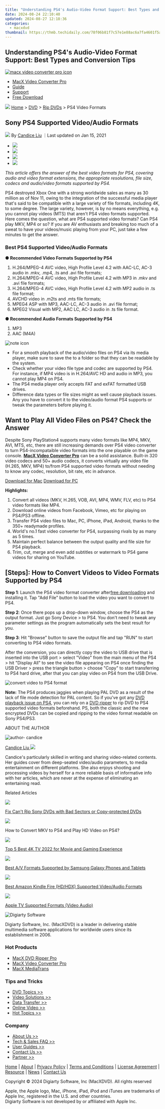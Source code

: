 ```yaml
---
title: "Understanding PS4's Audio-Video Format Support: Best Types and Conversion Tips"
date: 2024-08-24 22:10:40
updated: 2024-08-27 12:18:36
categories:
  - macxdvd
thumbnail: https://thmb.techidaily.com/78f06b81f7c57e1e88ac6a7fa4601f5ae07cf7d31be3889aa12b125cc68b1e89.jpg
---
```


## Understanding PS4's Audio-Video Format Support: Best Types and Conversion Tips

[![macx video converter pro icon](https://www.macxdvd.com/mac-dvd-video-converter-how-to/../image-style/new-seo/icon11.png)](https://tools.techidaily.com/macxdvd/products/)

* [MacX Video Converter Pro](https://tools.techidaily.com/macxdvd/products/)
* [Guide](https://tools.techidaily.com/macxdvd/products/)
* [Support](https://tools.techidaily.com/macxdvd/products/)
* [Free Download](https://tools.techidaily.com/macxdvd/products/)



![](https://www.macxdvd.com/mac-dvd-video-converter-how-to/../image-style/new-seo/icon7.png) [Home](https://tools.techidaily.com/macxdvd/products/) \> [DVD](https://tools.techidaily.com/macxdvd/products/) \> [Rip DVDs](https://tools.techidaily.com/macxdvd/products/) \> PS4 Video Formats

## Sony PS4 Supported Video/Audio Formats 



![](https://www.macxdvd.com/mac-dvd-video-converter-how-to/../image-style/new-seo/icon6.png) By [Candice Liu](https://tools.techidaily.com/macxdvd/products/) ｜Last updated on Jan 15, 2021

* [![](https://www.macxdvd.com/mac-dvd-video-converter-how-to/../image-style/new-seo/share-fa.jpg)](https://www.facebook.com/sharer/sharer.php?u=https://www.macxdvd.com/mac-dvd-video-converter-how-to/sony-ps4-supported-audio-video-formats.htm)
* [![](https://www.macxdvd.com/mac-dvd-video-converter-how-to/../image-style/new-seo/share-tw.jpg)](https://twitter.com/intent/tweet?url=https://www.macxdvd.com/mac-dvd-video-converter-how-to/sony-ps4-supported-audio-video-formats.htm&text=)
* [![](https://www.macxdvd.com/mac-dvd-video-converter-how-to/../image-style/new-seo/share-email.jpg)](https://www.macxdvd.com/mac-dvd-video-converter-how-to/mailto:info@example.com?&subject=&body=https://www.macxdvd.com/mac-dvd-video-converter-how-to/sony-ps4-supported-audio-video-formats.htm)
* [![](https://www.macxdvd.com/mac-dvd-video-converter-how-to/../image-style/new-seo/share-in.jpg)](https://www.linkedin.com/shareArticle?mini=true&url=https://www.macxdvd.com/mac-dvd-video-converter-how-to/sony-ps4-supported-audio-video-formats.htm&title=&summary=&source=)

_This article offers the answer of the best video formats for PS4, covering audio and video format extensions, the appropriate resolutions, file size, codecs and audio/video formats supported by PS4._ 

PS4 destroyed Xbox One with a strong worldwide sales as many as 30 million as of Nov 11, owing to the integration of the successful media player that's said to be compatible with a large variety of file formats, including 4K, to some degree. The large variety, however, is by no means everything, e.g. you cannot play videos (MTS) that aren't PS4 video formats supported. Here comes the question, what are PS4 supported video formats? Can PS4 play MKV, MP4 or so? If you are AV enthusiasts and breaking too much of a sweat to have your videos/music playing from your PC, just take a few minutes to get the answer. 

### Best PS4 Supported Video/Audio Formats 

**● Recommended Video Formats Supported by PS4**

1. H.264/MPEG-4 AVC video, High Profile Level 4.2 with AAC-LC, AC-3 audio in .mkv, .mp4, .ts and .avi file formats;
2. H.264/MPEG-4 AVC video, High Profile Level 4.2 with MP3 in .mkv and .avi file formats;
3. H.264/MPEG-4 AVC video, High Profile Level 4.2 with MP2 audio in .ts file format;
4. AVCHD video in .m2ts and .mts file formats;
5. MPEG4 ASP with MP3, AAC-LC, AC-3 audio in .avi file format;
6. MPEG2 Visual with MP2, AAC LC, AC-3 audio in .ts file format.

**● Recommended Audio Formats Supported by PS4**

1. MP3
2. AAC (M4A)

![note icon](https://www.macxdvd.com/mac-dvd-video-converter-how-to/../image-style/new-seo/icon0.png)

* For a smooth playback of the audio/video files on PS4 via its media player, make sure to save the to a folder so that they can be readable by the system.
* Check whether your video file type and codec are supported by PS4\. For instance, if MP4 video is in H.264/AVC HD and audio in MP3, you cannot play MP4 on PS4\.
* The PS4 media player only accepts FAT and exFAT formatted USB drives.
* Difference data types or file sizes might as well cause playback issues. Any you have to convert it to the video/audio format PS4 supports or tweak the parameters before playing it.

## Want to Play All Video Files on PS4? Check the Answer

Despite Sony PlayStation4 supports many video formats like MP4, MKV, AVI, MTS, etc, there are still increasing demands over PS4 video converter to turn PS4-incompataible video formats into the one playable on the game console. [**MacX Video Converter Pro**](https://tools.techidaily.com/macxdvd/products/) can be a solid assistance. Built-in 320 video codecs and 50+ audio codecs, it converts virtually any video file (H.265, MKV, MP4) to/from PS4 supported video formats without needing to know any codec, resolution, bit rate, etc in advance. 

[Download for Mac](https://tools.techidaily.com/macxdvd/products/) [Download for PC](https://tools.techidaily.com/macxdvd/products/) 

**Highlights:**

1. Convert all videos (MKV, H.265, VOB, AVI, MP4, WMV, FLV, etc) to PS4 video formats like MP4.
2. Download online videos from Facebook, Vimeo, etc for playing on PS4/PS3 offline.
3. Transfer PS4 video files to Mac, PC, iPhone, iPad, Android, thanks to the 350+ readymade profiles.
4. World's no.1 fast video converter for PS4, surpassing rivals by as many as 5 times.
5. Maintain perfect balance between the output quality and file size for PS4 playback.
6. Trim, cut, merge and even add subtitles or watermark to PS4 game videos for sharing on YouTube.

## \[Steps\]: How to Convert Videos to Video Formats Supported by PS4

**Step 1**: Launch the PS4 video format converter after[free downloading](https://tools.techidaily.com/macxdvd/products/) and installing it. Tap "Add File" button to load the video you want to convert to PS4\. 

**Step 2**: Once there pops up a drop-down window, choose the PS4 as the output format. Just go Sony Device > to PS4\. You don't need to tweak any parameter settings as the program automatically sets the best result for you. 

**Step 3**: Hit "Browse" button to save the output file and tap "RUN" to start converting to PS4 video formats. 

After the conversion, you can directly copy the video to USB drive that is inserted into the USB port > select "Video" from the main menu of the PS4 > hit "Display All" to see the video file appearing on PS4 once finding the USB Driver > press the triangle button > choose "Copy" to start transferring to PS4 hard drive, after that you can play video on PS4 from the USB Drive. 

![convert video to PS4 format](https://www.macxdvd.com/mac-dvd-video-converter-how-to/article-image/mvcp-ps4.jpg) 

**Note:**  The PS4 produces jaggies when playing PAL DVD as a result of the lack of file mode detection for PAL content. So if you've got any [DVD playback issue on PS4](https://tools.techidaily.com/macxdvd/products/), you can rely on a [DVD ripper](https://tools.techidaily.com/macxdvd/products/) to rip DVD to PS4 supported video formats beforehand. PS, both the classic and the new encrypted DVDs can be copied and ripping to the video format readable on Sony PS4/PS3\. 

ABOUT THE AUTHOR

![author- candice](https://www.macxdvd.com/mac-dvd-video-converter-how-to/../image-style/new-seo/candice.png) 

[Candice Liu ![](https://www.macxdvd.com/mac-dvd-video-converter-how-to/../image-style/new-seo/share-in1.jpg)](https://www.linkedin.com/in/candice-liu-444483a3/) 

Candice's particularly skilled in writing and sharing video-related contents. Her guides cover from deep-seated video/audio parameters, to media entertainment on different platforms. She also enjoys shooting and processing videos by herself for a more reliable basis of informative info with her articles, which are never at the expense of eliminating an entertaining read.



Related Articles

![](https://www.macxdvd.com/mac-dvd-video-converter-how-to/../image-style/new-seo/pic7.jpg)

[Fix Can't Rip Sony DVDs with Bad Sectors or Copy-protected DVDs](https://tools.techidaily.com/macxdvd/products/) 

![](https://www.macxdvd.com/mac-dvd-video-converter-how-to/../image-style/new-seo/pic6.jpg)

 How to Convert MKV to PS4 and Play HD Video on PS4?

![](https://www.macxdvd.com/mac-dvd-video-converter-how-to/../image-style/new-seo/pic5.jpg)

[Top 5 Best 4K TV 2022 for Movie and Gaming Experience](https://shop-links.co/link/?exclusive=1&publisher_slug=itechdaily19598&url=https%3A%2F%2Fwww.macxdvd.com%2Fmac-dvd-video-converter-how-to%2Fbest-4k-tv-from-samsung-sony-lg.htm) 

![](https://www.macxdvd.com/mac-dvd-video-converter-how-to/../image-style/new-seo/pic4.jpg)

[Best A/V Formats Supported by Samsung Galaxy Phones and Tablets](https://tools.techidaily.com/macxdvd/products/) 

![](https://www.macxdvd.com/mac-dvd-video-converter-how-to/../image-style/new-seo/pic3.jpg)

[Best Amazon Kindle Fire (HD/HDX) Supported Video/Audio Formats](https://www.macxdvd.com/mac-dvd-video-converter-how-to/kindle-fire-supported-video-audio-formats.htm) 

![](https://www.macxdvd.com/mac-dvd-video-converter-how-to/../image-style/new-seo/pic2.jpg)

[Apple TV Supported Formats (Video Audio)](https://tools.techidaily.com/macxdvd/products/) 



![Digiarty Software](https://www.macxdvd.com/mac-dvd-video-converter-how-to/../icon/logo.png) 

Digiarty Software, Inc. (MacXDVD) is a leader in delivering stable multimedia software applications for worldwide users since its establishment in 2006.

### Hot Products

* [MacX DVD Ripper Pro](https://tools.techidaily.com/macxdvd/products/)
* [MacX Video Converter Pro](https://tools.techidaily.com/macxdvd/products/)
* [MacX MediaTrans](https://tools.techidaily.com/macxdvd/products/)

### Tips and Tricks

* [DVD Topics >>](https://tools.techidaily.com/macxdvd/products/)
* [Video Solutions >>](https://tools.techidaily.com/macxdvd/products/)
* [Data Transfer >>](https://tools.techidaily.com/macxdvd/products/)
* [Online Video >>](https://tools.techidaily.com/macxdvd/products/)
* [Hot Topics >>](https://tools.techidaily.com/macxdvd/products/)

### Company

* [About Us >>](https://tools.techidaily.com/macxdvd/products/)
* [Tech & Sales FAQ >>](https://tools.techidaily.com/macxdvd/products/)
* [User Guides >>](https://tools.techidaily.com/macxdvd/products/)
* [Contact Us >>](https://tools.techidaily.com/macxdvd/products/)
* [Partner >>](https://tools.techidaily.com/macxdvd/products/)



[Home](https://tools.techidaily.com/macxdvd/products/) | [About](https://tools.techidaily.com/macxdvd/products/) | [Privacy Policy](https://tools.techidaily.com/macxdvd/products/) | [Terms and Conditions](https://tools.techidaily.com/macxdvd/products/) | [License Agreement](https://tools.techidaily.com/macxdvd/products/) | [Resource](https://tools.techidaily.com/macxdvd/products/) | [News](https://tools.techidaily.com/macxdvd/products/) | [Contact Us](https://tools.techidaily.com/macxdvd/products/)

Copyright © 2024 Digiarty Software, Inc (MacXDVD). All rights reserved

Apple, the Apple logo, Mac, iPhone, iPad, iPod and iTunes are trademarks of Apple Inc, registered in the U.S. and other countries.  
Digiarty Software is not developed by or affiliated with Apple Inc.

<ins class="adsbygoogle"
     style="display:block"
     data-ad-format="autorelaxed"
     data-ad-client="ca-pub-7571918770474297"
     data-ad-slot="1223367746"></ins>



<ins class="adsbygoogle"
     style="display:block"
     data-ad-client="ca-pub-7571918770474297"
     data-ad-slot="8358498916"
     data-ad-format="auto"
     data-full-width-responsive="true"></ins>
